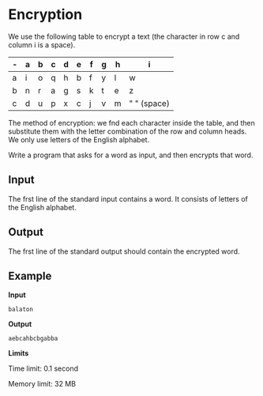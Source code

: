 # Encryption

We use the following table to encrypt a text (the character in row c and column i is a space).

| - | a | b | c | d | e | f | g | h | i |
| - | - | - | - | - | - | - | - | - | - |
| a | i | o | q | h | b | f | y | l | w |
| b | n | r | a | g | s | k | t | e | z |
| c | d | u | p | x | c | j | v | m | " " (space) |


The method of encryption: we fnd each character inside the table, and then substitute them with the letter combination of the row and column heads.
We only use letters of the English alphabet.

Write a program that asks for a word as input, and then encrypts that word.

## Input

The frst line of the standard input contains a word.
It consists of letters of the English alphabet.

## Output

The frst line of the standard output should contain the encrypted word.

## Example

**Input**

```
balaton
```

**Output**

```
aebcahbcbgabba
```

**Limits**

Time limit: 0.1 second

Memory limit: 32 MB
